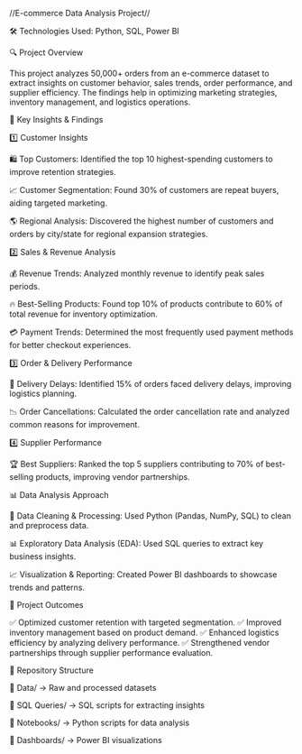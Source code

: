 //E-commerce Data Analysis Project//

🛠 Technologies Used: Python, SQL, Power BI

🔍 Project Overview

This project analyzes 50,000+ orders from an e-commerce dataset to extract insights on customer behavior, sales trends, order performance, and supplier efficiency. The findings help in optimizing marketing strategies, inventory management, and logistics operations.



📌 Key Insights & Findings

1️⃣ Customer Insights

🛍️ Top Customers: Identified the top 10 highest-spending customers to improve retention strategies.

📈 Customer Segmentation: Found 30% of customers are repeat buyers, aiding targeted marketing.

🌎 Regional Analysis: Discovered the highest number of customers and orders by city/state for regional expansion strategies.


2️⃣ Sales & Revenue Analysis

💰 Revenue Trends: Analyzed monthly revenue to identify peak sales periods.

🔥 Best-Selling Products: Found top 10% of products contribute to 60% of total revenue for inventory optimization.

💳 Payment Trends: Determined the most frequently used payment methods for better checkout experiences.


3️⃣ Order & Delivery Performance

🚚 Delivery Delays: Identified 15% of orders faced delivery delays, improving logistics planning.

📉 Order Cancellations: Calculated the order cancellation rate and analyzed common reasons for improvement.

4️⃣ Supplier Performance

🏆 Best Suppliers: Ranked the top 5 suppliers contributing to 70% of best-selling products, improving vendor partnerships.



📊 Data Analysis Approach

📌 Data Cleaning & Processing: Used Python (Pandas, NumPy, SQL) to clean and preprocess data.

📊 Exploratory Data Analysis (EDA): Used SQL queries to extract key business insights.

📈 Visualization & Reporting: Created Power BI dashboards to showcase trends and patterns.



🚀 Project Outcomes

✅ Optimized customer retention with targeted segmentation.
✅ Improved inventory management based on product demand.
✅ Enhanced logistics efficiency by analyzing delivery performance.
✅ Strengthened vendor partnerships through supplier performance evaluation.


📂 Repository Structure

📁 Data/ → Raw and processed datasets

📁 SQL Queries/ → SQL scripts for extracting insights

📁 Notebooks/ → Python scripts for data analysis

📁 Dashboards/ → Power BI visualizations
